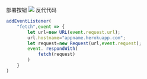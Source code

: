 部署按钮
[![](https://www.herokucdn.com/deploy/button.png)](https://heroku.com/deploy?template=https://github.com/frewsy/fdercs.git)
反代代码
```js
addEventListener(
    "fetch",event => {
        let url=new URL(event.request.url);
        url.hostname="appname.herokuapp.com";
        let request=new Request(url,event.request);
        event. respondWith(
            fetch(request)
        )
    }
)
```
